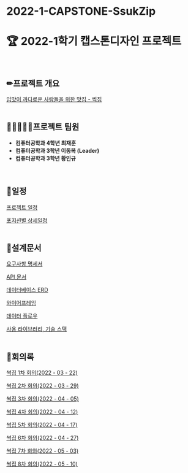 # 2022-1-CAPSTONE-SsukZip
# 🏆 2022-1학기 캡스톤디자인 프로젝트
<br>

## ✏프로젝트 개요

[입맛이 까다로운 사람들을 위한 맛집 - 썩집](https://topaz-joke-66e.notion.site/0bc09ef214404394b3ffba812c2d22b4)  
<br>
## 👩🏼‍🤝‍👩🏻프로젝트 팀원


- **컴퓨터공학과 4학년 최재훈**  
- **컴퓨터공학과 3학년 이동복 (Leader)**
- **컴퓨터공학과 3학년 황인규**
<br>

## 📅일정


[프로젝트 일정](https://topaz-joke-66e.notion.site/32d0a4726f7c4c5ab2c5463326492c15)

[포지션별 상세일정](https://topaz-joke-66e.notion.site/16cc320cf1d341cab8c8486c740da3e1)
<br><br>

## 📃설계문서


[요구사항 명세서](https://topaz-joke-66e.notion.site/3262ab387ec84bdc88e77bf7a4d87fc2)

[API 문서](https://topaz-joke-66e.notion.site/API-727f125323e54b88910c0aae9c9426c1)

[데이터베이스 ERD](https://topaz-joke-66e.notion.site/ERD-72395b4c0c744a7e82d1831c3fb22cd8)

[와이어프레임](https://topaz-joke-66e.notion.site/b42854327b8d47ca8e9db0f3c8bad5cd)

[데이터 플로우](https://topaz-joke-66e.notion.site/92a0e2c03e64442881db5cf938ab8c2c)

[사용 라이브러리, 기술 스택](https://topaz-joke-66e.notion.site/450b91ba4eae4a84ba1f61b90f13ad61)
<br><br>

## 📖회의록


[썩집 1차 회의(2022 - 03 - 22)](https://topaz-joke-66e.notion.site/1-2022-03-22-ccb37b4a0a704fe6a27a4541411cde6a)

[썩집 2차 회의(2022 - 03 - 29)](https://topaz-joke-66e.notion.site/2-2022-03-29-26e127c48f0147daa2cb0b473f6e8342)

[썩집 3차 회의(2022 - 04 - 05)](https://topaz-joke-66e.notion.site/3-2022-04-05-c074945a8b774091ae0e9c28379215eb)

[썩집 4차 회의(2022 - 04 - 12)](https://topaz-joke-66e.notion.site/4-2022-04-12-9d145a134929471e85ed4b5bc4d070a9)

[썩집 5차 회의(2022 - 04 - 17)](https://topaz-joke-66e.notion.site/5-2022-04-17-d6c6d0f471c74462a47c41e27e182b8c)

[썩집 6차 회의(2022 - 04 - 27)](https://topaz-joke-66e.notion.site/6-2022-04-27-665549dd3f864bc0922baa1d1406f6ed)

[썩집 7차 회의(2022 - 05 - 03)](https://topaz-joke-66e.notion.site/7-2022-05-03-b8e1d7d3ca864fb69397a0baf45ad1f9)

[썩집 8차 회의(2022 - 05 - 10)](https://topaz-joke-66e.notion.site/8-2022-05-10-0f3b9267e0734c20ba8579082bf3429e)


